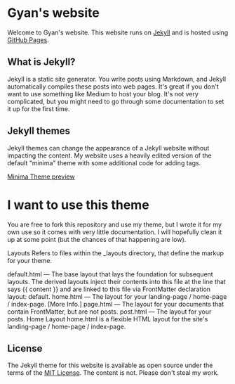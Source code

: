 # Gyan's website

Welcome to Gyan's website. This website runs on [Jekyll](https://jekyllrb.com/) and is hosted using [GitHub Pages](https://pages.github.com/). 

## What is Jekyll?

Jekyll is a static site generator. You write posts using Markdown, and Jekyll automatically compiles these posts into web pages. It's great if you don't want to use something like Medium to host your blog. It's not very complicated, but you might need to go through some documentation to set it up for the first time. 

## Jekyll themes

Jekyll themes can change the appearance of a Jekyll website without impacting the content. My website uses a heavily edited version of the default "minima" theme with some additional code for adding tags.

[Minima Theme preview](https://jekyll.github.io/minima/)

# I want to use this theme
You are free to fork this repository and use my theme, but I wrote it for my own use so it comes with very little documentation. I will hopefully clean it up at some point (but the chances of that happening are low).

Layouts
Refers to files within the _layouts directory, that define the markup for your theme.

default.html — The base layout that lays the foundation for subsequent layouts. The derived layouts inject their contents into this file at the line that says {{ content }} and are linked to this file via FrontMatter declaration layout: default.
home.html — The layout for your landing-page / home-page / index-page. [More Info.]
page.html — The layout for your documents that contain FrontMatter, but are not posts.
post.html — The layout for your posts.
Home Layout
home.html is a flexible HTML layout for the site's landing-page / home-page / index-page.

## License

The Jekyll theme for this website is available as open source under the terms of the [MIT License](http://opensource.org/licenses/MIT). The content is not. Please don't steal my work.
